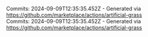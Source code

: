 Commits: 2024-09-09T12:35:35.452Z - Generated via https://github.com/marketplace/actions/artificial-grass
<br>
Commits: 2024-09-09T12:35:35.452Z - Generated via https://github.com/marketplace/actions/artificial-grass
<br>
